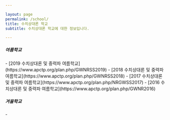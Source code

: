 ```yaml
---

layout: page
permalink: /school/
title: 수치상대론 학교
subtitle: 수치상대론 학교에 대한 정보입니다.

---
```


<div class="jumbotron bg-light">
  <h5 class="bold">
    여름학교
  </h5>
</div>
- [2019 수치상대론 및 중력파 여름학교](https://www.apctp.org/plan.php/GWNRSS2019)
- [2018 수치상대론 및 중력파 여름학교](https://www.apctp.org/plan.php/GWNRSS2018)
- [2017 수치상대론 및 중력파 여름학교](https://www.apctp.org/plan.php/NRGWSS2017)
- [2016 수치상대론 및 중력파 여름학교](https://www.apctp.org/plan.php/GWNR2016)

<div class="jumbotron bg-light">
  <h5 class="bold">
    겨울학교
  </h5>
</div>
-
